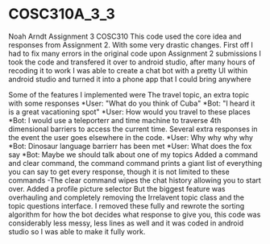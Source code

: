 # COSC310A_3_3
Noah Arndt Assignment 3 COSC310
This code used the core idea and responses from Assignment 2. With some very drastic changes.
First off I had to fix many errors in the original code upon Assignment 2 submissions
I took the code and transfered it over to android studio, after many hours of recoding it to work I was able to create a chat bot with a pretty UI
within android studio and turned it into a phone app that I could bring anywhere

Some of the features I implemented were
The travel topic, an extra topic with some responses
          *User: "What do you think of Cuba"
          *Bot: "I heard it is a great vacationing spot"
          *User: How would you travel to these places
          *Bot: I would use a teleporterr and time machine to traverse 4th dimensional barriers to access the current time.
Several extra responses in the event the user goes elsewhere in the code.
          *User: Why why why why
          *Bot: Dinosaur language barrierr has been met
          *User: What does the fox say
          *Bot: Maybe we should talk about one of my topics
Added a command and clear command, the command command prints a giant list of everything you can say to get every response, though it is not limited to these commands 
          -The clear command wipes the chat history allowing you to start over.
Added a profile picture selector
But the biggest feature was overhauling and completely removing the Irrelavent topic class and the topic questions interface.
I removed these fully and rewrote the sorting algorithm for how the bot decides what response to give you, this code was considerably less messy, less lines as well
and it was coded in android studio so I was able to make it fully work.
  
